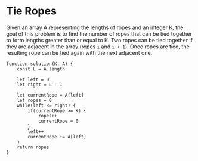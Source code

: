 # Tie Ropes

Given an array A representing the lengths of ropes and an integer K, the goal of this problem is to find the number of ropes that can be tied together to form lengths greater than or equal to K.
Two ropes can be tied together if they are adjacent in the array (ropes `i` and `i + 1`).
Once ropes are tied, the resulting rope can be tied again with the next adjacent one.

```
function solution(K, A) {
    const L = A.length

    let left = 0
    let right = L - 1

    let currentRope = A[left]
    let ropes = 0
    while(left <= right) {
        if(currentRope >= K) {
            ropes++
            currentRope = 0
        }
        left++
        currentRope += A[left]
    }
    return ropes
}
```
